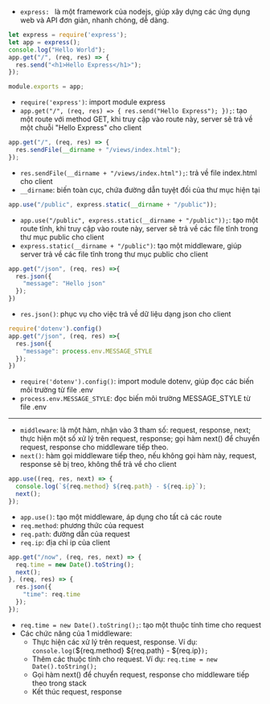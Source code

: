 - `express: ` là một framework của nodejs, giúp xây dựng các ứng dụng web và API đơn giản, nhanh chóng, dễ dàng.
```js
let express = require('express');
let app = express();
console.log("Hello World");
app.get("/", (req, res) => {
  res.send("<h1>Hello Express</h1>");
});

module.exports = app;

```
- `require('express')`: import module express
- `app.get("/", (req, res) => { res.send("Hello Express"); });`: tạo một route với method GET, khi truy cập vào route này, server sẽ trả về một chuỗi "Hello Express" cho client
```js
app.get("/", (req, res) => {
  res.sendFile(__dirname + "/views/index.html");
});
```
- `res.sendFile(__dirname + "/views/index.html");`: trả về file index.html cho client
- `__dirname`: biến toàn cục, chứa đường dẫn tuyệt đối của thư mục hiện tại
```js
app.use("/public", express.static(__dirname + "/public"));
```
- `app.use("/public", express.static(__dirname + "/public"));`: tạo một route tĩnh, khi truy cập vào route này, server sẽ trả về các file tĩnh trong thư mục public cho client
- `express.static(__dirname + "/public")`: tạo một middleware, giúp server trả về các file tĩnh trong thư mục public cho client
```js
app.get("/json", (req, res) =>{
  res.json({
    "message": "Hello json"
  });
})

```
- `res.json()`: phục vụ cho việc trả về dữ liệu dạng json cho client
```js
require('dotenv').config()
app.get("/json", (req, res) =>{
  res.json({
    "message": process.env.MESSAGE_STYLE 
  });
})
```
- `require('dotenv').config()`: import module dotenv, giúp đọc các biến môi trường từ file .env
- `process.env.MESSAGE_STYLE`: đọc biến môi trường MESSAGE_STYLE từ file .env
---
- `middleware`: là một hàm, nhận vào 3 tham số: request, response, next; thực hiện một số xử lý trên request, response; gọi hàm next() để chuyển request, response cho middleware tiếp theo. 
- `next()`: hàm gọi middleware tiếp theo, nếu không gọi hàm này, request, response sẽ bị treo, không thể trả về cho client
~~~js
app.use((req, res, next) => {
  console.log(`${req.method} ${req.path} - ${req.ip}`);
  next();
});
~~~
- `app.use()`: tạo một middleware, áp dụng cho tất cả các route
- `req.method`: phương thức của request
- `req.path`: đường dẫn của request
- `req.ip`: địa chỉ ip của client
```js
app.get("/now", (req, res, next) => {
  req.time = new Date().toString();
  next();
}, (req, res) => {
  res.json({
    "time": req.time
  });
});
```
- `req.time = new Date().toString();`: tạo một thuộc tính time cho request
- Các chức năng của 1 middleware:
  - Thực hiện các xử lý trên request, response. Ví dụ: `console.log(`${req.method} ${req.path} - ${req.ip}`);`
  - Thêm các thuộc tính cho request. Ví dụ: `req.time = new Date().toString();`
  - Gọi hàm next() để chuyển request, response cho middleware tiếp theo trong stack
  - Kết thúc request, response
